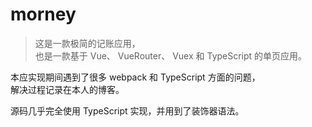# morney

> 这是一款极简的记账应用，  
> 也是一款基于 Vue、 VueRouter、 Vuex 和 TypeScript 的单页应用。  

本应实现期间遇到了很多 webpack 和 TypeScript 方面的问题，  
解决过程记录在本人的博客。

源码几乎完全使用 TypeScript 实现，并用到了装饰器语法。